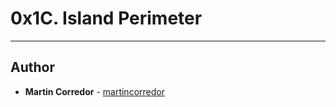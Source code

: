 # 0x1C. Island Perimeter

---

## Author
* **Martin Corredor** - [martincorredor](https://github.com/martincorredor)

